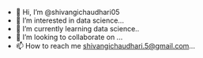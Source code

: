 - 👋 Hi, I’m @shivangichaudhari05
- 👀 I’m interested in data science...
- 🌱 I’m currently learning data science..
- 💞️ I’m looking to collaborate on ...
- 📫 How to reach me shivangichaudhari.5@gmail.com...

<!---
shivangichaudhari05/shivangichaudhari05 is a ✨ special ✨ repository because its `README.md` (this file) appears on your GitHub profile.
You can click the Preview link to take a look at your changes.
--->
